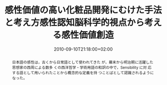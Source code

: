 ---
slug: kansei-science-and-kansei-value-creation-through-kansei-behavioral and Brain Sciences
title: "感性価値の高い化粧品開発にむけた手法と考え方感性認知脳科学的視点から考える感性価値創造"
layout: single
searchFilter: Publication
publitype: journal
subsection: journal
kansei: true
researchpage: true
research: 
    -  kansei
institution:
    logo: TUe
    short: 'TU/e'
    name: "Eindhoven University of Technology"
    web: "https://www.tue.nl/en/"
    colo: "#c72125"
date: 2010-09-10T21:18:00+02:00
reference: "Yamanaka, T., & Lévy, P. (2010). 感性価値の高い化粧品開発にむけた手法と考え方 感性認知脳科学的視点から考える感性価値創造 [Kansei Science and Kansei Value Creation through Kansei, Behavioral and Brain Sciences]. Cosmetic Stage. 4(33), 1-11"
abstract: "日本語の感性は，古くから日常語として使われてきた が，幕末から明治期に活躍した思想家の西周による数多 くの西洋哲学・学術用語の和訳の中で，Sensibility に対 応する語として用いられたことから概念的な定義を持 つことばとして認識されるようになった。"
link:
    paper: "https://1drv.ms/b/s!AnQx_v88q65Qv4QWEnt6jFWfnsxq-w?e=UOXEJv"
---